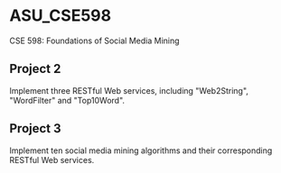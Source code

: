 # ASU_CSE598
CSE 598: Foundations of Social Media Mining

## Project 2
Implement three RESTful Web services, including "Web2String", "WordFilter" and "Top10Word".
## Project 3
Implement ten social media mining algorithms and their corresponding RESTful Web services.

